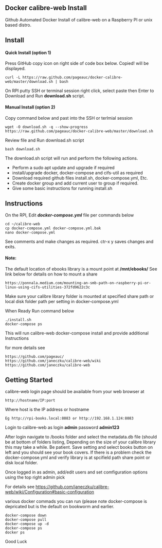 ##      Docker calibre-web Install

Github Automated Docker Install of calibre-web on a Raspberry PI or unix based distro.

## Install

#### Quick Install (option 1)
Press GitHub copy icon on right side of code box below.  Copied! will be displayed.   

    curl -L https://raw.github.com/pageauc/docker-calibre-web/master/download.sh | bash

On RPI putty SSH or terminal session right click, select paste then Enter to Download and Run **download.sh** script.  

#### Manual Install (option 2)
Copy command below and past into the SSH or terlmial session

    wget -O download.sh -q --show-progress https://raw.github.com/pageauc/docker-calibre-web/master/download.sh

Review file and Run download.sh script

    bash download.sh

The download.sh script will run and perform the following actions.

* Perform a sudo apt update and upgrade if required
* install/upgrade docker, docker-compose and cifs-util as required
* Download required github files install.sh, docker-compose.yml, Etc.
* Create docker group and add current user to group if required.
* Give some basic instructions for running install.sh

## Instructions

On the RPI, Edit ***docker-compose.yml*** file per commands below

	cd ~/calibre-web
    cp docker-compose.yml docker-compose.yml.bak
    nano docker-compose.yml

See comments and make changes as required.  ctr-x y  saves changes and exits.

#### Note: 
The default location of ebooks library is a mount point at **/mnt/ebooks/**
See link below for details on how to mount a share

    https://ponnala.medium.com/mounting-an-smb-path-on-raspberry-pi-or-linux-using-cifs-utilities-372fd9622c3c

Make sure your calibre library folder is mounted at specified share path or
local disk folder path per setting in docker-compose.yml

When Ready Run command below

    ./install.sh
    docker-compose ps
	
This will run calibre-web docker-compose install and provide additional Instructions

for more details see 

    https://github.com/pageauc/ 
    https://github.com/janeczku/calibre-web/wiki
	https://github.com/janeczku/calibre-web

## Getting Started

calibre-web login page should be available from your web browser at

    http://hostname/IP:port

Where host is the IP address or hostname

    Eg http://rpi-books.local:8083 or http://192.168.1.124:8083

Login to calibre-web as login **admin**  password **admin123**

After login navigate to /books folder and select the metadata.db file (should be at bottom of folders listing,
Depending on the size of your calibre library this may take a while. Be patient.
Save setting and select books button on left and you should see your book covers. 
If there is a problem check the docker-compose.yml 
and verify library is at spcifield path share point or disk local folder.

Once logged in as admin, add/edit users and set comfiguration options using the top right admin pick

For details see https://github.com/janeczku/calibre-web/wiki/Configuration#basic-configuration

various docker commads you can run (please note docker-compose is depricated but is the default on bookworm and earlier.

    docker-compose down
	docker-compose pull
	docker-compose up -d
	docker-compose ps
	docker ps

Good Luck
